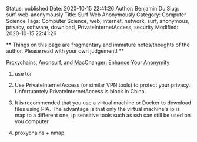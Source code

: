 Status: published
Date: 2020-10-15 22:41:26
Author: Benjamin Du
Slug: surf-web-anonymously
Title: Surf Web Anonymously
Category: Computer Science
Tags: Computer Science, web, internet, network, surf, anonymous, privacy, software, download, PrivateInternetAccess, security
Modified: 2020-10-15 22:41:26

**
Things on this page are fragmentary and immature notes/thoughts of the author.
Please read with your own judgement!
**

[Proxychains, Anonsurf, and MacChanger: Enhance Your Anonymity](https://dzone.com/articles/proxychains-anonsurf-and-macchanger-enhance-your-a)

1. use tor

1. Use PrivateInternetAccess (or similar VPN tools) to protect your privacy.
    Unfortuantely PrivateInternetAccess is block in China.

2. It is recommended that you use a virtual machine or Docker to download files using PIA.
    The advantage is that only the virtual machine's ip is map to a different one,
    ip sensitive tools such as ssh can still be used on you computer

3. proxychains + nmap